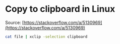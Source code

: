 # Copy to clipboard in Linux

Source: [https://stackoverflow.com/a/5130969](https://stackoverflow.com/a/5130969)

```bash
cat file | xclip -selection clipboard
```
